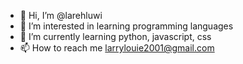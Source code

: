 - 👋 Hi, I’m @larehluwi
- 👀 I’m interested in learning programming languages
- 🌱 I’m currently learning python, javascript, css
- 📫 How to reach me larrylouie2001@gmail.com


<!---
larehluwi/larehluwi is a ✨ special ✨ repository because its `README.md` (this file) appears on your GitHub profile.
You can click the Preview link to take a look at your changes.
--->
